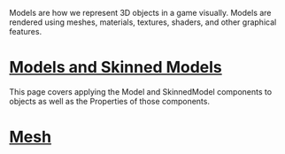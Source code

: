 Models are how we represent 3D objects in a game visually. Models are rendered using meshes, materials, textures, shaders, and other graphical features.

 # [Models and Skinned Models ](https://github.com/ZilchEngine/ZilchDocs/blob/master/zero_editor_documentation/zeromanual/graphics/models/model_component.markdown)
This page covers applying the Model and SkinnedModel components to objects as well as the Properties of those components.

 # [Mesh](https://github.com/ZilchEngine/ZilchDocs/blob/master/zero_editor_documentation/zeromanual/graphics/models/mesh.markdown)
 

 